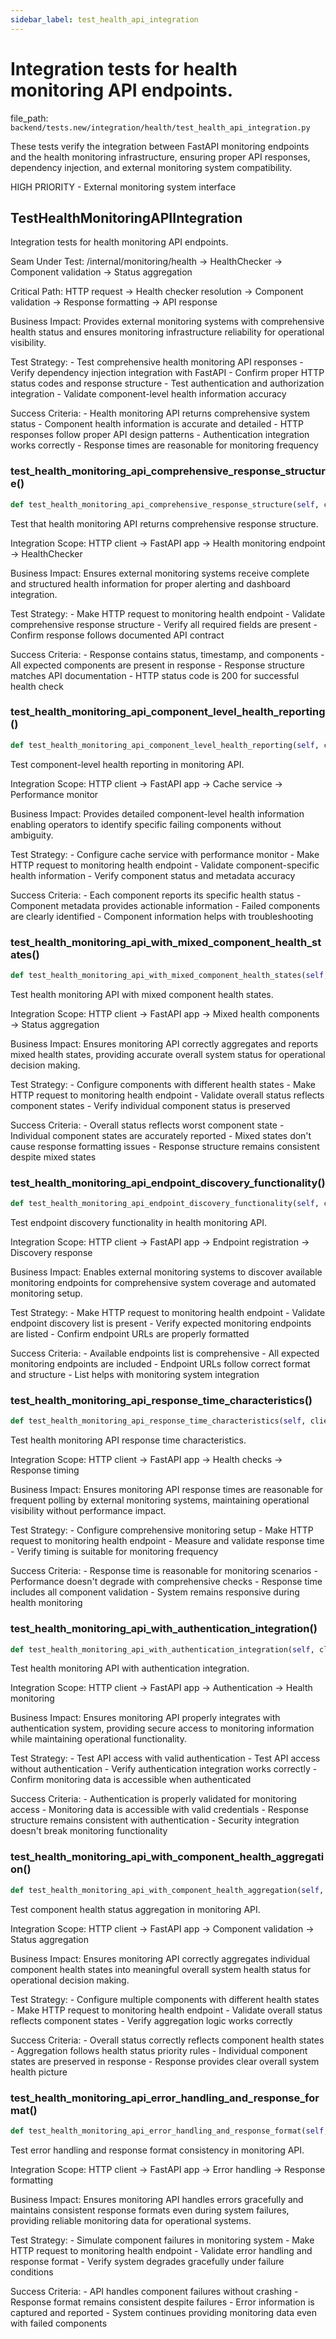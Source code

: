 ```yaml
---
sidebar_label: test_health_api_integration
---
```


# Integration tests for health monitoring API endpoints.

  file_path: `backend/tests.new/integration/health/test_health_api_integration.py`

These tests verify the integration between FastAPI monitoring endpoints
and the health monitoring infrastructure, ensuring proper API responses,
dependency injection, and external monitoring system compatibility.

HIGH PRIORITY - External monitoring system interface

## TestHealthMonitoringAPIIntegration

Integration tests for health monitoring API endpoints.

Seam Under Test:
    /internal/monitoring/health → HealthChecker → Component validation → Status aggregation

Critical Path:
    HTTP request → Health checker resolution → Component validation →
    Response formatting → API response

Business Impact:
    Provides external monitoring systems with comprehensive health status
    and ensures monitoring infrastructure reliability for operational visibility.

Test Strategy:
    - Test comprehensive health monitoring API responses
    - Verify dependency injection integration with FastAPI
    - Confirm proper HTTP status codes and response structure
    - Test authentication and authorization integration
    - Validate component-level health information accuracy

Success Criteria:
    - Health monitoring API returns comprehensive system status
    - Component health information is accurate and detailed
    - HTTP responses follow proper API design patterns
    - Authentication integration works correctly
    - Response times are reasonable for monitoring frequency

### test_health_monitoring_api_comprehensive_response_structure()

```python
def test_health_monitoring_api_comprehensive_response_structure(self, client):
```

Test that health monitoring API returns comprehensive response structure.

Integration Scope:
    HTTP client → FastAPI app → Health monitoring endpoint → HealthChecker

Business Impact:
    Ensures external monitoring systems receive complete and
    structured health information for proper alerting and
    dashboard integration.

Test Strategy:
    - Make HTTP request to monitoring health endpoint
    - Validate comprehensive response structure
    - Verify all required fields are present
    - Confirm response follows documented API contract

Success Criteria:
    - Response contains status, timestamp, and components
    - All expected components are present in response
    - Response structure matches API documentation
    - HTTP status code is 200 for successful health check

### test_health_monitoring_api_component_level_health_reporting()

```python
def test_health_monitoring_api_component_level_health_reporting(self, client, fake_redis_cache, performance_monitor):
```

Test component-level health reporting in monitoring API.

Integration Scope:
    HTTP client → FastAPI app → Cache service → Performance monitor

Business Impact:
    Provides detailed component-level health information
    enabling operators to identify specific failing components
    without ambiguity.

Test Strategy:
    - Configure cache service with performance monitor
    - Make HTTP request to monitoring health endpoint
    - Validate component-specific health information
    - Verify component status and metadata accuracy

Success Criteria:
    - Each component reports its specific health status
    - Component metadata provides actionable information
    - Failed components are clearly identified
    - Component information helps with troubleshooting

### test_health_monitoring_api_with_mixed_component_health_states()

```python
def test_health_monitoring_api_with_mixed_component_health_states(self, client, fake_redis_cache, performance_monitor):
```

Test health monitoring API with mixed component health states.

Integration Scope:
    HTTP client → FastAPI app → Mixed health components → Status aggregation

Business Impact:
    Ensures monitoring API correctly aggregates and reports
    mixed health states, providing accurate overall system
    status for operational decision making.

Test Strategy:
    - Configure components with different health states
    - Make HTTP request to monitoring health endpoint
    - Validate overall status reflects component states
    - Verify individual component status is preserved

Success Criteria:
    - Overall status reflects worst component state
    - Individual component states are accurately reported
    - Mixed states don't cause response formatting issues
    - Response structure remains consistent despite mixed states

### test_health_monitoring_api_endpoint_discovery_functionality()

```python
def test_health_monitoring_api_endpoint_discovery_functionality(self, client):
```

Test endpoint discovery functionality in health monitoring API.

Integration Scope:
    HTTP client → FastAPI app → Endpoint registration → Discovery response

Business Impact:
    Enables external monitoring systems to discover available
    monitoring endpoints for comprehensive system coverage
    and automated monitoring setup.

Test Strategy:
    - Make HTTP request to monitoring health endpoint
    - Validate endpoint discovery list is present
    - Verify expected monitoring endpoints are listed
    - Confirm endpoint URLs are properly formatted

Success Criteria:
    - Available endpoints list is comprehensive
    - All expected monitoring endpoints are included
    - Endpoint URLs follow correct format and structure
    - List helps with monitoring system integration

### test_health_monitoring_api_response_time_characteristics()

```python
def test_health_monitoring_api_response_time_characteristics(self, client, fake_redis_cache, performance_monitor):
```

Test health monitoring API response time characteristics.

Integration Scope:
    HTTP client → FastAPI app → Health checks → Response timing

Business Impact:
    Ensures monitoring API response times are reasonable for
    frequent polling by external monitoring systems, maintaining
    operational visibility without performance impact.

Test Strategy:
    - Configure comprehensive monitoring setup
    - Make HTTP request to monitoring health endpoint
    - Measure and validate response time
    - Verify timing is suitable for monitoring frequency

Success Criteria:
    - Response time is reasonable for monitoring scenarios
    - Performance doesn't degrade with comprehensive checks
    - Response time includes all component validation
    - System remains responsive during health monitoring

### test_health_monitoring_api_with_authentication_integration()

```python
def test_health_monitoring_api_with_authentication_integration(self, client, fake_redis_cache, performance_monitor):
```

Test health monitoring API with authentication integration.

Integration Scope:
    HTTP client → FastAPI app → Authentication → Health monitoring

Business Impact:
    Ensures monitoring API properly integrates with authentication
    system, providing secure access to monitoring information
    while maintaining operational functionality.

Test Strategy:
    - Test API access with valid authentication
    - Test API access without authentication
    - Verify authentication integration works correctly
    - Confirm monitoring data is accessible when authenticated

Success Criteria:
    - Authentication is properly validated for monitoring access
    - Monitoring data is accessible with valid credentials
    - Response structure remains consistent with authentication
    - Security integration doesn't break monitoring functionality

### test_health_monitoring_api_with_component_health_aggregation()

```python
def test_health_monitoring_api_with_component_health_aggregation(self, client, fake_redis_cache, performance_monitor):
```

Test component health status aggregation in monitoring API.

Integration Scope:
    HTTP client → FastAPI app → Component validation → Status aggregation

Business Impact:
    Ensures monitoring API correctly aggregates individual
    component health states into meaningful overall system
    health status for operational decision making.

Test Strategy:
    - Configure multiple components with different health states
    - Make HTTP request to monitoring health endpoint
    - Validate overall status reflects component states
    - Verify aggregation logic works correctly

Success Criteria:
    - Overall status correctly reflects component health states
    - Aggregation follows health status priority rules
    - Individual component states are preserved in response
    - Response provides clear overall system health picture

### test_health_monitoring_api_error_handling_and_response_format()

```python
def test_health_monitoring_api_error_handling_and_response_format(self, client):
```

Test error handling and response format consistency in monitoring API.

Integration Scope:
    HTTP client → FastAPI app → Error handling → Response formatting

Business Impact:
    Ensures monitoring API handles errors gracefully and maintains
    consistent response formats even during system failures,
    providing reliable monitoring data for operational systems.

Test Strategy:
    - Simulate component failures in monitoring system
    - Make HTTP request to monitoring health endpoint
    - Validate error handling and response format
    - Verify system degrades gracefully under failure conditions

Success Criteria:
    - API handles component failures without crashing
    - Response format remains consistent despite failures
    - Error information is captured and reported
    - System continues providing monitoring data even with failed components
